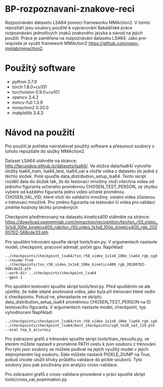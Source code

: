 # BP-rozpoznavani-znakove-reci
Rozpoznávání datasetu LSA64 pomocí frameworku MMAction2. V tomto repozitáři jsou soubory použité k vypracování Bakalářské práce rozpoznávání jednotlivých znaků znakového jazyka a návod na jejich použití. Práce je zaměřena na rozpoznávání datasetu LSA64. Jako pre-requisite je využit framework MMAction2 https://github.com/open-mmlab/mmaction2.
# Použitý software
- python 3.7.9
- torch 1.8.0+cu101
- torchvision 0.9.0+cu101
- opencv 3.4.2
- mmcv-full 1.3.9
- mmaction2 0.20.0
- matplotlib 3.4.3

# Návod na použití
Pro použití je potřeba nainstalovat použitý software a přesunout soubory z tohoto repozitáře do složky MMAction2.

Dataset LSA64 stáhněte na stránce: http://facundoq.github.io/datasets/lsa64/. Ve složce data/lsa64/ vytvořte složky lsa64_train, lsa64_test, lsa64_val a vložte videa z datasetu do jedné z těchto složek. Poté spusťte data_distribution_setup_lsa64. Tento skript rozdělí data do složek tak, že do testovací množiny vloží všechna videa od jednoho figuranta určeného proměnnou CHOSEN_TEST_PERSON, ze zbytku vybere od každého figuranta jedno video určené proměnou CHOSEN_VAL_VID, které vloží do validační množiny, ostatní videa zůstanou v trénovací množině. Pro změnu figuranta na testování či videa pro validaci změňte hodnoty těchto proměnných 

Checkpoint předtrénovaný na datasetu kinetics400 stáhněte na stránce: https://download.openmmlab.com/mmaction/recognition/tsn/tsn_r50_video_1x1x8_100e_kinetics400_rgb/tsn_r50_video_1x1x8_100e_kinetics400_rgb_20200702-568cde33.pth.

Pro spuštění trénování spusťte skript tools/train.py. V argumentech nastavte model, checkpoint, pracovní adresář, počet gpu. 
Například:
```shell
../checkpoints/checkpoint_lsa64/tsn_r50_video_1x1x8_100e_lsa64_rgb_sgd.py
--resume-from ../checkpoints/tsn_r50_video_1x1x8_100e_kinetics400_rgb_20200702-568cde33.pth
--work-dir ../checkpoints/checkpoint_lsa64
--gpus 1
```

Pro spuštění testování spusťte skript tools/test.py. Před spuštěním se ale ujistěte, že máte stejně anotovaná videa, jako byla při trénování které vedlo k checkpointu.
Pokud ne, přenastavte ve skriptu data_distribution_setup_lsa64 proměnnou CHOSEN_TEST_PERSON na ID testovacího figuranta. V argumentech nastavte model, checkpoint, typ vyhodnocení
Například:
```shell
../checkpoints/checkpoint_lsa64/tsn_r50_video_1x1x8_100e_lsa64_rgb_sgd.py
../checkpoints/checkpoint_lsa64/best_checkpoints/sgd_te10_va3_119.pth
--eval top_k_accuracy
```

Pro zobrazení grafů z trénování spusťte skript tools/train_resoults.py, ve kterém můžete nastavit v proměnné PATH cestu k json souboru z trénování. Pro tyto json soubory se můžete podívat na jejich využitý model v jejich stejnojmeném log souboru. Dále můžete nastavit PICKLE_DUMP na True, pokud chcete uložit křivky průběhu validace do pickle souborů. Tyto soubory jsou pak používány pro analýzu cross-validace.

Pro zobrazení grafů z cross-validace provedené v práci spusťte skript tools/cross_val_examination.py
